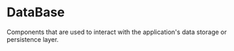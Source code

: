 # DataBase
Components that are used to interact with the application's data storage or persistence layer.